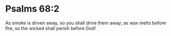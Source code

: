 # Psalms 68:2

As smoke is driven away, so you shall drive them away; as wax melts before fire, so the wicked shall perish before God!
